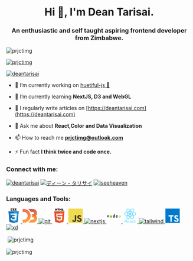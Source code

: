 <h1 align="center">Hi 👋, I'm Dean Tarisai.</h1>
<h3 align="center">An enthusiastic and self taught aspiring frontend developer from Zimbabwe.</h3>

<p align="left"> <img src="https://komarev.com/ghpvc/?username=prjctimg&label=Profile%20views&color=0e75b6&style=flat" alt="prjctimg" /> </p>

<p align="left"> <a href="https://github.com/ryo-ma/github-profile-trophy"><img src="https://github-profile-trophy.vercel.app/?username=prjctimg" alt="prjctimg" /></a> </p>

<p align="left"> <a href="https://twitter.com/deantarisai" target="blank"><img src="https://img.shields.io/twitter/follow/deantarisai?logo=twitter&style=for-the-badge" alt="deantarisai" /></a> </p>

- 🔭 I’m currently working on [huetiful-js 🎨](https://prjctimg.github.io/huetiful)

- 🌱 I’m currently learning **NextJS, D3 and WebGL**

- 📝 I regularly write articles on [https://deantarisai.com](https://deantarisai.com)

- 💬 Ask me about **React,Color and Data Visualization**

- 📫 How to reach me **prjctimg@outlook.com**

- ⚡ Fun fact **I think twice and code once.**

<h3 align="left">Connect with me:</h3>
<p align="left">
<a href="https://twitter.com/deantarisai" target="blank"><img align="center" src="https://raw.githubusercontent.com/rahuldkjain/github-profile-readme-generator/master/src/images/icons/Social/twitter.svg" alt="deantarisai" height="30" width="40" /></a>
<a href="https://stackoverflow.com/users/ディーン・タリサイ" target="blank"><img align="center" src="https://raw.githubusercontent.com/rahuldkjain/github-profile-readme-generator/master/src/images/icons/Social/stack-overflow.svg" alt="ディーン・タリサイ" height="30" width="40" /></a>
<a href="https://dribbble.com/iseeheaven" target="blank"><img align="center" src="https://raw.githubusercontent.com/rahuldkjain/github-profile-readme-generator/master/src/images/icons/Social/dribbble.svg" alt="iseeheaven" height="30" width="40" /></a>
</p>

<h3 align="left">Languages and Tools:</h3>
<p align="left"> <a href="https://www.w3schools.com/css/" target="_blank" rel="noreferrer"> <img src="https://raw.githubusercontent.com/devicons/devicon/master/icons/css3/css3-original-wordmark.svg" alt="css3" width="40" height="40"/> </a> <a href="https://d3js.org/" target="_blank" rel="noreferrer"> <img src="https://raw.githubusercontent.com/devicons/devicon/master/icons/d3js/d3js-original.svg" alt="d3js" width="40" height="40"/> </a> <a href="https://git-scm.com/" target="_blank" rel="noreferrer"> <img src="https://www.vectorlogo.zone/logos/git-scm/git-scm-icon.svg" alt="git" width="40" height="40"/> </a> <a href="https://www.w3.org/html/" target="_blank" rel="noreferrer"> <img src="https://raw.githubusercontent.com/devicons/devicon/master/icons/html5/html5-original-wordmark.svg" alt="html5" width="40" height="40"/> </a> <a href="https://developer.mozilla.org/en-US/docs/Web/JavaScript" target="_blank" rel="noreferrer"> <img src="https://raw.githubusercontent.com/devicons/devicon/master/icons/javascript/javascript-original.svg" alt="javascript" width="40" height="40"/> </a> <a href="https://nextjs.org/" target="_blank" rel="noreferrer"> <img src="https://cdn.worldvectorlogo.com/logos/nextjs-2.svg" alt="nextjs" width="40" height="40"/> </a> <a href="https://nodejs.org" target="_blank" rel="noreferrer"> <img src="https://raw.githubusercontent.com/devicons/devicon/master/icons/nodejs/nodejs-original-wordmark.svg" alt="nodejs" width="40" height="40"/> </a> <a href="https://reactjs.org/" target="_blank" rel="noreferrer"> <img src="https://raw.githubusercontent.com/devicons/devicon/master/icons/react/react-original-wordmark.svg" alt="react" width="40" height="40"/> </a> <a href="https://tailwindcss.com/" target="_blank" rel="noreferrer"> <img src="https://www.vectorlogo.zone/logos/tailwindcss/tailwindcss-icon.svg" alt="tailwind" width="40" height="40"/> </a> <a href="https://www.typescriptlang.org/" target="_blank" rel="noreferrer"> <img src="https://raw.githubusercontent.com/devicons/devicon/master/icons/typescript/typescript-original.svg" alt="typescript" width="40" height="40"/> </a> <a href="https://www.adobe.com/products/xd.html" target="_blank" rel="noreferrer"> <img src="https://cdn.worldvectorlogo.com/logos/adobe-xd.svg" alt="xd" width="40" height="40"/> </a> </p>

<p>&nbsp;<img align="center" src="https://github-readme-stats.vercel.app/api?username=prjctimg&show_icons=true&locale=en" alt="prjctimg" /></p>

<p><img align="center" src="https://github-readme-streak-stats.herokuapp.com/?user=prjctimg&" alt="prjctimg" /></p>
